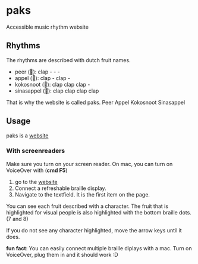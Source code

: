 # paks
Accessible music rhythm website


## Rhythms

The rhythms are described with dutch fruit names.

- peer (🍐): clap - - -
- appel (🍎):  clap - clap -
- kokosnoot (🥥): clap clap clap -
- sinasappel (🍊): clap clap clap clap

That is why the website is called paks. Peer Appel Kokosnoot Sinasappel

## Usage

paks is a [website](https://paks.pruijs.net)

### With screenreaders

Make sure you turn on your screen reader.
On mac, you can turn on VoiceOver with (**cmd F5**)

1. go to the [website](https://paks.pruijs.net)
2. Connect a refreshable braille display.
3. Navigate to the textfield. It is the first item on the page.

You can see each fruit described with a character.
The fruit that is highlighted for visual people is also highlighted with the bottom braille dots. (7 and 8)

If you do not see any character highlighted, move the arrow keys until it does.

**fun fact**: You can easily connect multiple braille diplays with a mac. Turn on VoiceOver, plug them in and it should work :D
